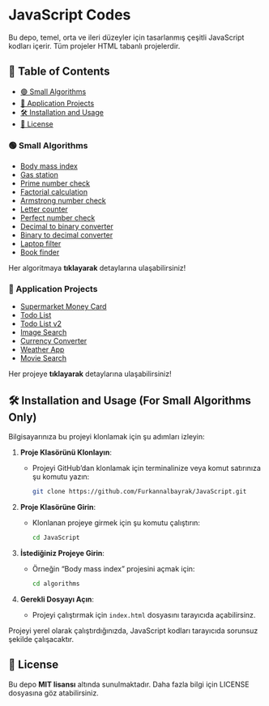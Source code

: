 # JavaScript Codes

Bu depo, temel, orta ve ileri düzeyler için tasarlanmış çeşitli JavaScript kodları içerir. Tüm projeler HTML tabanlı projelerdir.

## 📌 Table of Contents
- [🟢 Small Algorithms](#small-algorithms)
- [🔵 Application Projects](#application-projects)
- [🛠 Installation and Usage](#installation-and-usage)
- [📜 License](#license)



### 🟢 Small Algorithms 
- [Body mass index](Body-mass-index/)
- [Gas station](Gas-station/)
- [Prime number check](Prime-number-check/)
- [Factorial calculation](Factorial-calculation/)
- [Armstrong number check](Armstrong-number-check/)
- [Letter counter](Letter-counter/)
- [Perfect number check](Perfect-number-check/)
- [Decimal to binary converter](Decimal-to-binary-converter/)
- [Binary to decimal converter](Binary-to-decimal-converter/)
- [Laptop filter](Laptop-filter/)
- [Book finder](Book-finder/)

Her algoritmaya **tıklayarak** detaylarına ulaşabilirsiniz!

### 🔵 Application Projects  
- [Supermarket Money Card](Supermarket-money-card/)
- [Todo List](Todo-list/)
- [Todo List v2](Todo-list-v2/)
- [Image Search](Image-search/)
- [Currency Converter](Currency-converter/)
- [Weather App](Weather-app/)
- [Movie Search](Movie-search/)
  
Her projeye **tıklayarak** detaylarına ulaşabilirsiniz!

## 🛠 Installation and Usage (For Small Algorithms Only)

Bilgisayarınıza bu projeyi klonlamak için şu adımları izleyin:

1. **Proje Klasörünü Klonlayın**:
   - Projeyi GitHub’dan klonlamak için terminalinize veya komut satırınıza şu komutu yazın:
     ```bash
     git clone https://github.com/Furkannalbayrak/JavaScript.git
     ```

2. **Proje Klasörüne Girin**:
   - Klonlanan projeye girmek için şu komutu çalıştırın:
     ```bash
     cd JavaScript
     ```

3. **İstediğiniz Projeye Girin**:
   - Örneğin “Body mass index” projesini açmak için:
     ```bash
     cd algorithms
     ```
4. **Gerekli Dosyayı Açın**:
   - Projeyi çalıştırmak için `index.html` dosyasını tarayıcıda açabilirsinz.
     
Projeyi yerel olarak çalıştırdığınızda, JavaScript kodları tarayıcıda sorunsuz şekilde çalışacaktır.
     


## 📜 License
Bu depo **MIT lisansı** altında sunulmaktadır. Daha fazla bilgi için LICENSE dosyasına göz atabilirsiniz.
